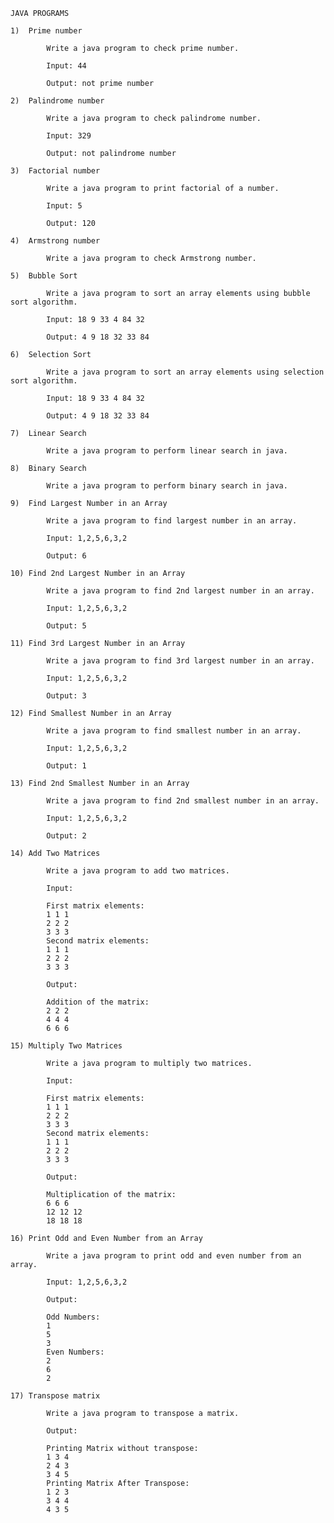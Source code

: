 
	JAVA PROGRAMS
	
	1)	Prime number
	
			Write a java program to check prime number.

			Input: 44

			Output: not prime number
	
	2)	Palindrome number
	
			Write a java program to check palindrome number.

			Input: 329

			Output: not palindrome number
	
	3)	Factorial number
	
			Write a java program to print factorial of a number.

			Input: 5

			Output: 120
	
	4)	Armstrong number
			
			Write a java program to check Armstrong number.
	
	5)	Bubble Sort

			Write a java program to sort an array elements using bubble sort algorithm.

			Input: 18 9 33 4 84 32

			Output: 4 9 18 32 33 84
			
	6)	Selection Sort

			Write a java program to sort an array elements using selection sort algorithm.

			Input: 18 9 33 4 84 32

			Output: 4 9 18 32 33 84
			
	7)	Linear Search

			Write a java program to perform linear search in java.	
			
	8)	Binary Search

			Write a java program to perform binary search in java.
			
	9)	Find Largest Number in an Array

			Write a java program to find largest number in an array.

			Input: 1,2,5,6,3,2

			Output: 6
			
	10)	Find 2nd Largest Number in an Array

			Write a java program to find 2nd largest number in an array.

			Input: 1,2,5,6,3,2

			Output: 5
			
	11)	Find 3rd Largest Number in an Array

			Write a java program to find 3rd largest number in an array.

			Input: 1,2,5,6,3,2

			Output: 3
			
	12)	Find Smallest Number in an Array

			Write a java program to find smallest number in an array.

			Input: 1,2,5,6,3,2

			Output: 1
			
	13)	Find 2nd Smallest Number in an Array

			Write a java program to find 2nd smallest number in an array.

			Input: 1,2,5,6,3,2

			Output: 2	
			
	14)	Add Two Matrices

			Write a java program to add two matrices.

			Input:

			First matrix elements:
			1 1 1
			2 2 2
			3 3 3
			Second matrix elements:
			1 1 1
			2 2 2
			3 3 3

			Output:

			Addition of the matrix:
			2 2 2
			4 4 4
			6 6 6
			
	15)	Multiply Two Matrices

			Write a java program to multiply two matrices.

			Input:

			First matrix elements:
			1 1 1
			2 2 2
			3 3 3
			Second matrix elements:
			1 1 1
			2 2 2
			3 3 3

			Output:

			Multiplication of the matrix:
			6 6 6
			12 12 12
			18 18 18
			
	16)	Print Odd and Even Number from an Array

			Write a java program to print odd and even number from an array.

			Input: 1,2,5,6,3,2

			Output:

			Odd Numbers:
			1
			5
			3
			Even Numbers:
			2
			6
			2
			
	17)	Transpose matrix

			Write a java program to transpose a matrix.

			Output:

			Printing Matrix without transpose:
			1 3 4 
			2 4 3 
			3 4 5 
			Printing Matrix After Transpose:
			1 2 3 
			3 4 4 
			4 3 5 



	
			
			
			
			
			
			
			
			
			
			
			
			
			
			
			
			
			
			
			
			
			
			
